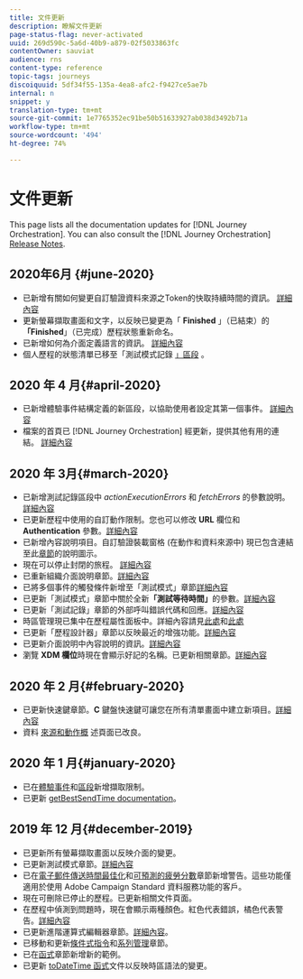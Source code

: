 ```yaml
---
title: 文件更新
description: 瞭解文件更新
page-status-flag: never-activated
uuid: 269d590c-5a6d-40b9-a879-02f5033863fc
contentOwner: sauviat
audience: rns
content-type: reference
topic-tags: journeys
discoiquuid: 5df34f55-135a-4ea8-afc2-f9427ce5ae7b
internal: n
snippet: y
translation-type: tm+mt
source-git-commit: 1e7765352ec91be50b51633927ab038d3492b71a
workflow-type: tm+mt
source-wordcount: '494'
ht-degree: 74%

---
```



# 文件更新

This page lists all the documentation updates for [!DNL Journey Orchestration].
You can also consult the [!DNL Journey Orchestration] [Release Notes](../release-notes/release-notes.md).

## 2020年6月 {#june-2020}

* 已新增有關如何變更自訂驗證資料來源之Token的快取持續時間的資訊。 [詳細內容](../datasource/external-data-sources.md#section_wjp_nl5_nhb)
* 更新螢幕擷取畫面和文字，以反映已變更為「 **Finished** 」（已結束）的 **「Finished**」（已完成）歷程狀態重新命名。
* 已新增如何為介面定義語言的資訊。 [詳細內容](../about/user-interface.md)
* 個人歷程的狀態清單已移至「測試模式記錄 [」區段](../building-journeys/testing-the-journey.md#viewing_logs) 。

## 2020 年 4 月{#april-2020}

* 已新增體驗事件結構定義的新區段，以協助使用者設定其第一個事件。 [詳細內容](../event/experience-event-schema.md)
* 檔案的首頁已 [!DNL Journey Orchestration] 經更新，提供其他有用的連結。 [詳細內容](../../journey-orchestration-home.md)

## 2020 年 3月{#march-2020}

* 已新增測試記錄區段中 _actionExecutionErrors_ 和 _fetchErrors_ 的參數說明。[詳細內容](../building-journeys/testing-the-journey.md#viewing_logs)
* 已更新歷程中使用的自訂動作限制。您也可以修改 **URL** 欄位和 **Authentication** 參數。[詳細內容](../action/about-custom-action-configuration.md)
* 已新增內容說明項目。自訂驗證裝載窗格 (在動作和資料來源中) 現已包含連結至此[章節](../datasource/external-data-sources.md#section_wjp_nl5_nhb)的說明圖示。
* 現在可以停止封閉的旅程。 [詳細內容](../building-journeys/using-the-journey-designer.md)
* 已重新組織介面說明章節。[詳細內容](../about/user-interface.md)
* 已將多個事件的觸發條件新增至「測試模式」章節[詳細內容](../building-journeys/testing-the-journey.md#firing_events)
* 已更新「測試模式」章節中關於全新&#x200B;**「測試等待時間」**&#x200B;的參數。[詳細內容](../building-journeys/testing-the-journey.md)
* 已更新「測試記錄」章節的外部呼叫錯誤代碼和回應。[詳細內容](../building-journeys/testing-the-journey.md#viewing_logs)
* 時區管理現已集中在歷程屬性面板中。詳細內容請見[此處](../building-journeys/changing-properties.md#timezone)和[此處](../building-journeys/timezone-management.md)
* 已更新「歷程設計器」章節以反映最近的增強功能。[詳細內容](../building-journeys/using-the-journey-designer.md)
* 已更新介面說明中內容說明的資訊。[詳細內容](../about/user-interface.md#section_ksq_zr1_ffb)
* 瀏覽 **XDM 欄位**&#x200B;時現在會顯示好記的名稱。已更新相關章節。[詳細內容](../about/user-interface.md#friendly-names-display)

## 2020 年 2 月{#february-2020}

* 已更新快速鍵章節。**C** 鍵盤快速鍵可讓您在所有清單畫面中建立新項目。[詳細內容](../about/user-interface.md#section_ksq_zr1_ffb)
* 資料 [來源](../datasource/about-data-sources.md)[和動作概](../action/action.md) 述頁面已改良。

## 2020 年 1 月{#january-2020}

* 已在[體驗事件](../datasource/adobe-experience-platform-data-source.md)和[區段](../functions/functioninsegment.md)新增擷取限制。
* 已更新 [getBestSendTime documentation](../functions/functiongetbestsendtime.md)。

## 2019 年 12 月{#december-2019}

* 已更新所有螢幕擷取畫面以反映介面的變更。
* 已更新測試模式章節。[詳細內容](../building-journeys/testing-the-journey.md)
* 已在[電子郵件傳送時間最佳化](../building-journeys/wait-activity.md)和[可預測的疲勞分數](../usecase/leveraging-fatigue-scores.md)章節新增警告。這些功能僅適用於使用 Adobe Campaign Standard 資料服務功能的客戶。
* 現在可刪除已停止的歷程。已更新相關文件頁面。
* 在歷程中偵測到問題時，現在會顯示兩種顏色。紅色代表錯誤，橘色代表警告。[詳細內容](../about/troubleshooting.md)
* 已更新進階運算式編輯器章節。[詳細內容](../expression/expressionadvanced.md)。
* 已移動和更新[條件式指令](../expression/conditional-instruction.md)和[系列管理](../expression/collection-management-functions.md)章節。
* 已在[函式](../expression/functions.md)章節新增新的範例。
* 已更新 [toDateTime 函式](../functions/functiontodatetime.md)文件以反映時區語法的變更。

